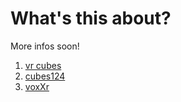 # What's this about?
More infos soon!

1. [vr cubes](/three/r124/examples/webxr_vr_cubes.html)
1. [cubes124](/test/webvr/cubes124.htm)
1. [voxXr](/three/anim/voxed/voxXr.htm)

